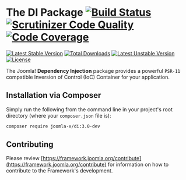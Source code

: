 # The DI Package [![Build Status](https://travis-ci.org/joomla-x/di.png?branch=3.0-dev)](https://travis-ci.org/joomla-x/di) [![Scrutinizer Code Quality](https://scrutinizer-ci.com/g/joomla-x/di/badges/quality-score.png?b=3.0-dev)](https://scrutinizer-ci.com/g/joomla-x/di/?branch=3.0-dev) [![Code Coverage](https://scrutinizer-ci.com/g/joomla-x/di/badges/coverage.png?b=3.0-dev)](https://scrutinizer-ci.com/g/joomla-x/di/?branch=3.0-dev)

[![Latest Stable Version](https://poser.pugx.org/joomla-x/di/v/stable)](https://packagist.org/packages/joomla-x/di)
[![Total Downloads](https://poser.pugx.org/joomla-x/di/downloads)](https://packagist.org/packages/joomla-x/di)
[![Latest Unstable Version](https://poser.pugx.org/joomla-x/di/v/unstable)](https://packagist.org/packages/joomla-x/di)
[![License](https://poser.pugx.org/joomla-x/di/license)](https://packagist.org/packages/joomla-x/di)

The Joomla! **Dependency Injection** package provides a powerful `PSR-11` compatible
Inversion of Control (IoC) Container for your application.

## Installation via Composer

Simply run the following from the command line in your project's root directory (where your `composer.json` file is):

```sh
composer require joomla-x/di:3.0-dev
```
## Contributing

Please review [https://framework.joomla.org/contribute](https://framework.joomla.org/contribute) for information
on how to contribute to the Framework's development.
